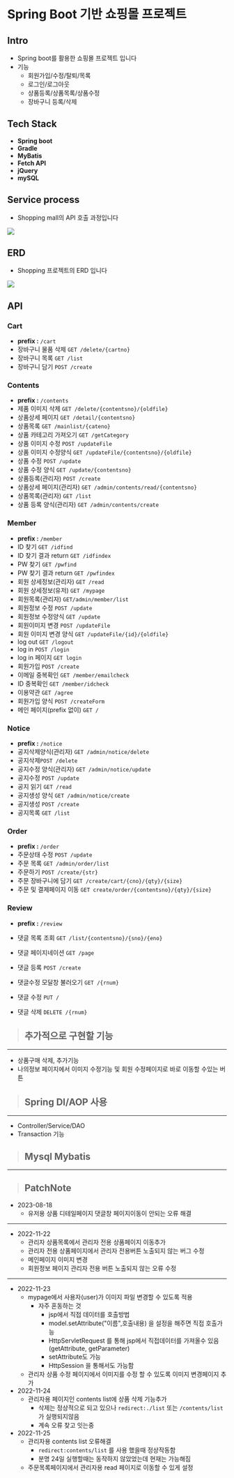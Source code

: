 # Spring Boot 기반 쇼핑몰 프로젝트

## Intro

- Spring boot를 활용한 쇼핑몰 프로젝트 입니다
- 기능
  - 회원가입/수정/탈퇴/목록
  - 로그인/로그아웃
  - 상품등록/상품목록/상품수정
  - 장바구니 등록/삭제


## Tech Stack

- **Spring boot**
- **Gradle**
- **MyBatis**
- **Fetch API**
- **jQuery**
- **mySQL**

## Service process

- Shopping mall의 API 호출 과정입니다

![](./img/shoppingService.png)

## ERD

- Shopping 프로젝트의 ERD 입니다

![](./img/shopping.png)

## API

### Cart

- **prefix :** `/cart`
- 장바구니 물품 삭제 `GET /delete/{cartno}`
- 장바구니 목록 `GET /list`
- 장바구니 담기 `POST /create`

### Contents

- **prefix :** `/contents`
- 제품 이미지 삭제 `GET /delete/{contentsno}/{oldfile}`
- 상품상세 페이지 `GET /detail/{contentsno}`
- 상품목록 `GET /mainlist/{cateno}`
- 상품 카테고리 가져오기 `GET /getCategory`
- 상품 이미지 수정 `POST /updateFile`
- 상품 이미지 수정양식 `GET /updateFile/{contentsno}/{oldfile}`
- 상품 수정 `POST /update`
- 상품 수정 양식 `GET /update/{contentsno}`
- 상품등록(관리자) `POST /create`
- 상품상세 페이지(관리자) `GET /admin/contents/read/{contentsno}`
- 상품목록(관리자) `GET /list`
- 상품 등록 양식(관리자) `GET /admin/contents/create`

### Member

- **prefix :** `/member`
- ID 찾기 `GET /idfind`
- ID 찾기 결과 return `GET /idfindex`
- PW 찾기 `GET /pwfind`
- PW 찾기 결과 return `GET /pwfindex`
- 회원 상세정보(관리자) `GET /read`
- 회원 상세정보(유저) `GET /mypage`
- 회원목록(관리자) `GET/admin/member/list`
- 회원정보 수정 `POST /update`
- 회원정보 수정양식 `GET /update`
- 회원이미지 변경 `POST /updateFile`
- 회원 이미지 변경 양식 `GET /updateFile/{id}/{oldfile}`
- log out `GET /logout`
- log in `POST /login`
- log in 페이지 `GET login`
- 회원가입 `POST /create`
- 이메일 중복확인 `GET /member/emailcheck`
- ID 중복확인 `GET /member/idcheck`
- 이용약관 `GET /agree`
- 회원가입 양식 `POST /createForm`
- 메인 페이지(prefix 없이) `GET /`

### Notice

- **prefix :** `/notice`
- 공지삭제양식(관리자) `GET /admin/notice/delete`
- 공지삭제`POST /delete`
- 공지수정 양식(관리자) `GET /admin/notice/update`
- 공지수정 `POST /update`
- 공지 읽기 `GET /read`
- 공지생성 양식 `GET /admin/notice/create`
- 공지생성 `POST /create`
- 공지목록 `GET /list`

### Order

- **prefix :** `/order`
- 주문상태 수정 `POST /update`
- 주문 목록 `GET /admin/order/list`
- 주문하기 `POST /create/{str}`
- 주문 장바구니에 담기 `GET /create/cart/{cno}/{qty}/{size}`
- 주문 및 결제페이지 이동 `GET create/order/{contentsno}/{qty}/{size}`

### Review

- **prefix :** `/review`

- 댓글 목록 조회 `GET /list/{contentsno}/{sno}/{eno}`
- 댓글 페이지네이션 `GET /page`
- 댓글 등록 `POST /create`
- 댓글수정 모달창 불러오기 `GET /{rnum}`
- 댓글 수정 `PUT /`
- 댓글 삭제 `DELETE /{rnum}`



> ## 추가적으로 구현할 기능

------

- 상품구매 삭제, 추가기능
- 나의정보 페이지에서 이미지 수정기능 및 회원 수정페이지로 바로 이동할 수있는 버튼

> ## Spring DI/AOP 사용

------

- Controller/Service/DAO
- Transaction 기능

> ## Mysql Mybatis

------


> ## PatchNote

- 2023-08-18
  - 유저용 상품 디테일페이지 댓글창 페이지이동이 안되는 오류 해결

---

- 2022-11-22
  - 관리자 상품목록에서 관리자 전용 상품페이지 이동추가
  - 관리자 전용 상품페이지에서 관리자 전용버튼 노출되지 않는 버그 수정
  - 메인페이지 이미지 변경
  - 회원정보 페이지 관리자 전용 버튼 노출되지 않는 오류 수정

-----

- 2022-11-23
  - mypage에서 사용자(user)가 이미지 파일 변경할 수 있도록 적용
    - 자주 혼동하는 것
      - jsp에서 직접 데이터를 호출방법
      - model.setAttribute("이름",호출내용) 을 설정을 해주면 직접 호출가능
      - HttpServletRequest 를 통해 jsp에서 직접데이터를 가져올수 있음(getAttribute, getParameter)
      - setAttribute도 가능
      - HttpSession 을 통해서도 가능함
  - 관리자 상품 수정 페이지에서 이미지를 수정 할 수 있도록 이미지 변경페이지 추가
- 2022-11-24
  - 관리자용 페이지인 contents list에 상품 삭제 기능추가
    - 삭제는 정상적으로 되고 있으나 `redirect:./list` 또는 `/contents/list` 가 실행되지않음
    - 계속 오류 찾고 잇는중
- 2022-11-25
  - 관리자용 contents list 오류해결
    - `redirect:contents/list` 를 사용 했을때 정상작동함
    - 분명 24일 실행할때는 동작하지 않았었는데 현재는 가능해짐
  - 주문목록페이지에서 관리자용 read 페이지로 이동할 수 있게 설정
